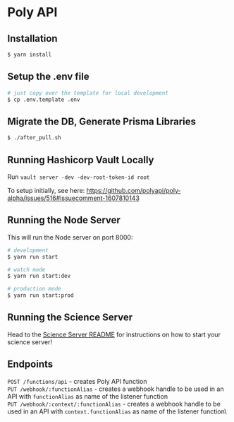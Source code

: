 # Poly API

## Installation

```bash
$ yarn install
```

## Setup the .env file

```bash
# just copy over the template for local development
$ cp .env.template .env
```

## Migrate the DB, Generate Prisma Libraries

```bash
$ ./after_pull.sh
```

## Running Hashicorp Vault Locally

Run `vault server -dev -dev-root-token-id root`

To setup initially, see here: https://github.com/polyapi/poly-alpha/issues/516#issuecomment-1607810143


## Running the Node Server

This will run the Node server on port 8000:

```bash
# development
$ yarn run start

# watch mode
$ yarn run start:dev

# production mode
$ yarn run start:prod
```

## Running the Science Server

Head to the [Science Server README](https://github.com/polyapi/poly-alpha/blob/develop/science/README.md) for instructions on how to start your science server!

## Endpoints

`POST /functions/api` - creates Poly API function\
`PUT /webhook/:functionAlias` - creates a webhook handle to be used in an API with `functionAlias` as name of the
listener function\
`PUT /webhook/:context/:functionAlias` - creates a webhook handle to be used in an API with `context.functionAlias` as
name of the listener function\